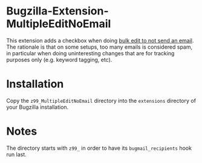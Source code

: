 # Bugzilla-Extension-MultipleEditNoEmail

This extension adds a checkbox when doing 
[bulk edit to not send an email](https://bugzilla.mozilla.org/show_bug.cgi?id=23924).
The rationale is that on some setups, too many emails is considered spam,
in particular when doing uninteresting changes that are for tracking
purposes only (e.g. keyword tagging, etc).

# Installation

Copy the `z99_MultipleEditNoEmail` directory into the `extensions` directory
of your Bugzilla installation.

# Notes

The directory starts with `z99_` in order to have its `bugmail_recipients`
hook run last.